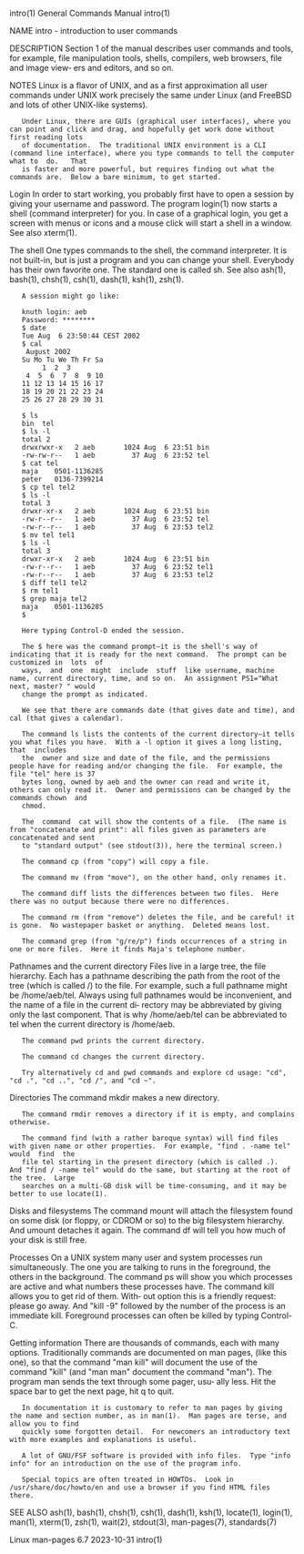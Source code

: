 intro(1)							    General Commands Manual							      intro(1)

NAME
       intro - introduction to user commands

DESCRIPTION
       Section	1 of the manual describes user commands and tools, for example, file manipulation tools, shells, compilers, web browsers, file and image view‐
       ers and editors, and so on.

NOTES
       Linux is a flavor of UNIX, and as a first approximation all user commands under UNIX work precisely the same under Linux (and FreeBSD and lots of other
       UNIX-like systems).

       Under Linux, there are GUIs (graphical user interfaces), where you can point and click and drag, and hopefully get work done without first reading lots
       of documentation.  The traditional UNIX environment is a CLI (command line interface), where you type commands to tell the computer what to  do.	  That
       is faster and more powerful, but requires finding out what the commands are.  Below a bare minimum, to get started.

   Login
       In  order  to  start  working, you probably first have to open a session by giving your username and password.  The program login(1) now starts a shell
       (command interpreter) for you.  In case of a graphical login, you get a screen with menus or icons and a mouse click will start a shell	in  a  window.
       See also xterm(1).

   The shell
       One  types  commands  to	 the  shell, the command interpreter.  It is not built-in, but is just a program and you can change your shell.	 Everybody has
       their own favorite one.	The standard one is called sh.	See also ash(1), bash(1), chsh(1), csh(1), dash(1), ksh(1), zsh(1).

       A session might go like:

	   knuth login: aeb
	   Password: ********
	   $ date
	   Tue Aug  6 23:50:44 CEST 2002
	   $ cal
		August 2002
	   Su Mo Tu We Th Fr Sa
			1  2  3
	    4  5  6  7	8  9 10
	   11 12 13 14 15 16 17
	   18 19 20 21 22 23 24
	   25 26 27 28 29 30 31

	   $ ls
	   bin	tel
	   $ ls -l
	   total 2
	   drwxrwxr-x	2 aeb	    1024 Aug  6 23:51 bin
	   -rw-rw-r--	1 aeb	      37 Aug  6 23:52 tel
	   $ cat tel
	   maja	   0501-1136285
	   peter   0136-7399214
	   $ cp tel tel2
	   $ ls -l
	   total 3
	   drwxr-xr-x	2 aeb	    1024 Aug  6 23:51 bin
	   -rw-r--r--	1 aeb	      37 Aug  6 23:52 tel
	   -rw-r--r--	1 aeb	      37 Aug  6 23:53 tel2
	   $ mv tel tel1
	   $ ls -l
	   total 3
	   drwxr-xr-x	2 aeb	    1024 Aug  6 23:51 bin
	   -rw-r--r--	1 aeb	      37 Aug  6 23:52 tel1
	   -rw-r--r--	1 aeb	      37 Aug  6 23:53 tel2
	   $ diff tel1 tel2
	   $ rm tel1
	   $ grep maja tel2
	   maja	   0501-1136285
	   $

       Here typing Control-D ended the session.

       The $ here was the command prompt—it is the shell's way of indicating that it is ready for the next command.  The prompt can be customized in  lots  of
       ways,  and  one	might  include	stuff  like username, machine name, current directory, time, and so on.	 An assignment PS1="What next, master? " would
       change the prompt as indicated.

       We see that there are commands date (that gives date and time), and cal (that gives a calendar).

       The command ls lists the contents of the current directory—it tells you what files you have.  With a -l option it gives a long listing,	that  includes
       the  owner and size and date of the file, and the permissions people have for reading and/or changing the file.	For example, the file "tel" here is 37
       bytes long, owned by aeb and the owner can read and write it, others can only read it.  Owner and permissions can be changed by the commands chown  and
       chmod.

       The  command  cat will show the contents of a file.  (The name is from "concatenate and print": all files given as parameters are concatenated and sent
       to "standard output" (see stdout(3)), here the terminal screen.)

       The command cp (from "copy") will copy a file.

       The command mv (from "move"), on the other hand, only renames it.

       The command diff lists the differences between two files.  Here there was no output because there were no differences.

       The command rm (from "remove") deletes the file, and be careful! it is gone.  No wastepaper basket or anything.	Deleted means lost.

       The command grep (from "g/re/p") finds occurrences of a string in one or more files.  Here it finds Maja's telephone number.

   Pathnames and the current directory
       Files live in a large tree, the file hierarchy.	Each has a pathname describing the path from the root of the tree (which is called  /)	to  the	 file.
       For example, such a full pathname might be /home/aeb/tel.  Always using full pathnames would be inconvenient, and the name of a file in the current di‐
       rectory	may  be	 abbreviated  by  giving  only	the last component.  That is why /home/aeb/tel can be abbreviated to tel when the current directory is
       /home/aeb.

       The command pwd prints the current directory.

       The command cd changes the current directory.

       Try alternatively cd and pwd commands and explore cd usage: "cd", "cd .", "cd ..", "cd /", and "cd ~".

   Directories
       The command mkdir makes a new directory.

       The command rmdir removes a directory if it is empty, and complains otherwise.

       The command find (with a rather baroque syntax) will find files with given name or other properties.  For example, "find . -name tel"  would  find  the
       file tel starting in the present directory (which is called .).	And "find / -name tel" would do the same, but starting at the root of the tree.	 Large
       searches on a multi-GB disk will be time-consuming, and it may be better to use locate(1).

   Disks and filesystems
       The  command  mount  will attach the filesystem found on some disk (or floppy, or CDROM or so) to the big filesystem hierarchy.	And umount detaches it
       again.  The command df will tell you how much of your disk is still free.

   Processes
       On a UNIX system many user and system processes run simultaneously.  The one you are talking to runs in the foreground, the others in  the  background.
       The  command ps will show you which processes are active and what numbers these processes have.	The command kill allows you to get rid of them.	 With‐
       out option this is a friendly request: please go away.  And "kill -9" followed by the number of the process is an immediate kill.  Foreground processes
       can often be killed by typing Control-C.

   Getting information
       There are thousands of commands, each with many options.	 Traditionally commands are documented on man pages, (like this one), so that the command "man
       kill" will document the use of the command "kill" (and "man man" document the command "man").  The program man sends the text through some pager,  usu‐
       ally less.  Hit the space bar to get the next page, hit q to quit.

       In documentation it is customary to refer to man pages by giving the name and section number, as in man(1).  Man pages are terse, and allow you to find
       quickly some forgotten detail.  For newcomers an introductory text with more examples and explanations is useful.

       A lot of GNU/FSF software is provided with info files.  Type "info info" for an introduction on the use of the program info.

       Special topics are often treated in HOWTOs.  Look in /usr/share/doc/howto/en and use a browser if you find HTML files there.

SEE ALSO
       ash(1), bash(1), chsh(1), csh(1), dash(1), ksh(1), locate(1), login(1), man(1), xterm(1), zsh(1), wait(2), stdout(3), man-pages(7), standards(7)

Linux man-pages 6.7							  2023-10-31								      intro(1)
